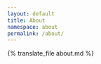 ```yaml
---
layout: default
title: About
namespace: about
permalink: /about/
---
```


{% translate_file about.md %}
